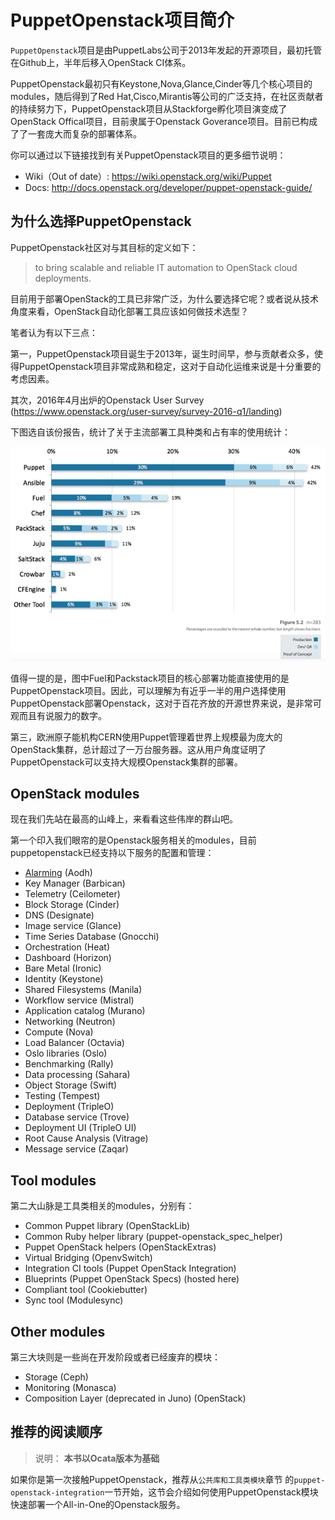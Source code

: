 # PuppetOpenstack项目简介

`PuppetOpenstack`项目是由PuppetLabs公司于2013年发起的开源项目，最初托管在Github上，半年后移入OpenStack CI体系。

PuppetOpenstack最初只有Keystone,Nova,Glance,Cinder等几个核心项目的modules，随后得到了Red Hat,Cisco,Mirantis等公司的广泛支持，在社区贡献者的持续努力下，PuppetOpenstack项目从Stackforge孵化项目演变成了OpenStack Offical项目，目前隶属于Openstack Goverance项目。目前已构成了了一套庞大而复杂的部署体系。

你可以通过以下链接找到有关PuppetOpenstack项目的更多细节说明：

 -  Wiki（Out of date）: https://wiki.openstack.org/wiki/Puppet
 -  Docs: http://docs.openstack.org/developer/puppet-openstack-guide/


## 为什么选择PuppetOpenstack

PuppetOpenstack社区对与其目标的定义如下：

> to bring scalable and reliable IT automation to OpenStack cloud deployments.


目前用于部署OpenStack的工具已非常广泛，为什么要选择它呢？或者说从技术角度来看，OpenStack自动化部署工具应该如何做技术选型？


笔者认为有以下三点：

第一，PuppetOpenstack项目诞生于2013年，诞生时间早，参与贡献者众多，使得PuppetOpenstack项目非常成熟和稳定，这对于自动化运维来说是十分重要的考虑因素。

其次，2016年4月出炉的Openstack User Survey (https://www.openstack.org/user-survey/survey-2016-q1/landing)

下图选自该份报告，统计了关于主流部署工具种类和占有率的使用统计：

![](../images/01/puppet.png)

值得一提的是，图中Fuel和Packstack项目的核心部署功能直接使用的是PuppetOpenstack项目。因此，可以理解为有近乎一半的用户选择使用PuppetOpenstack部署Openstack，这对于百花齐放的开源世界来说，是非常可观而且有说服力的数字。

第三，欧洲原子能机构CERN使用Puppet管理着世界上规模最为庞大的OpenStack集群，总计超过了一万台服务器。这从用户角度证明了PuppetOpenstack可以支持大规模Openstack集群的部署。



## OpenStack modules

现在我们先站在最高的山峰上，来看看这些伟岸的群山吧。

第一个印入我们眼帘的是Openstack服务相关的modules，目前puppetopenstack已经支持以下服务的配置和管理：

* [Alarming](https://github.com/openstack/puppet-aodh/) (Aodh)
* Key Manager (Barbican)
* Telemetry (Ceilometer)
* Block Storage (Cinder)
* DNS (Designate)
* Image service (Glance)
* Time Series Database (Gnocchi)  
* Orchestration (Heat)
* Dashboard (Horizon)
* Bare Metal (Ironic)
* Identity (Keystone)
* Shared Filesystems (Manila)   
* Workflow service (Mistral)
* Application catalog (Murano)
* Networking (Neutron)
* Compute (Nova)
* Load Balancer (Octavia)
* Oslo libraries (Oslo)
* Benchmarking (Rally)   
* Data processing (Sahara)
* Object Storage (Swift)
* Testing (Tempest)    
* Deployment (TripleO)
* Database service (Trove)  
* Deployment UI (TripleO UI)
* Root Cause Analysis (Vitrage)
* Message service (Zaqar)


## Tool modules

第二大山脉是工具类相关的modules，分别有：

* Common Puppet library (OpenStackLib)
* Common Ruby helper library (puppet-openstack_spec_helper)
* Puppet OpenStack helpers (OpenStackExtras)
* Virtual Bridging (OpenvSwitch)
* Integration CI tools (Puppet OpenStack Integration)
* Blueprints (Puppet OpenStack Specs) (hosted here)
* Compliant tool (Cookiebutter)
* Sync tool (Modulesync)


## Other modules

第三大块则是一些尚在开发阶段或者已经废弃的模块：

* Storage (Ceph) 
* Monitoring (Monasca)
* Composition Layer (deprecated in Juno) (OpenStack)


## 推荐的阅读顺序

> 说明： **本书以Ocata版本为基础**


如果你是第一次接触PuppetOpenstack，推荐从`公共库和工具类模块`章节 的`puppet-openstack-integration`一节开始，这节会介绍如何使用PuppetOpenstack模块快速部署一个All-in-One的Openstack服务。



